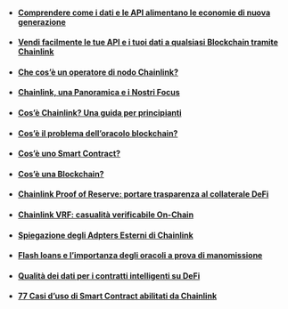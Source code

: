 - #### [Comprendere come i dati e le API alimentano le economie di nuova generazione](https://medium.com/chainlink-community/comprendere-come-i-dati-e-le-api-alimentano-le-economie-di-nuova-generazione-fef65003fc98)
- #### [Vendi facilmente le tue API e i tuoi dati a qualsiasi Blockchain tramite Chainlink](https://medium.com/chainlink-community/vendi-facilmente-le-tue-api-e-i-tuoi-dati-a-qualsiasi-blockchain-tramite-chainlink-91326595058e)
- #### [Che cos’è un operatore di nodo Chainlink?](https://medium.com/chainlink-community/che-cos%C3%A8-un-operatore-di-nodo-chainlink-b6aca23ca617)
- #### [Chainlink, una Panoramica e i Nostri Focus](https://medium.com/chainlink-community/chainlink-una-panoramica-e-i-nostri-focus-7564e374f79c)
- #### [Cos’è Chainlink? Una guida per principianti](https://medium.com/chainlink-community/cos%C3%A8-chainlink-una-guida-per-principianti-53ebd96ee993)
- #### [Cos’è il problema dell’oracolo blockchain?](https://medium.com/chainlink-community/cos%C3%A8-il-problema-dell-oracolo-blockchain-b147e3632ca2)
- #### [Cos’è uno Smart Contract?](https://medium.com/chainlink-community/cos%C3%A8-uno-smart-contract-807023acf44d)
- #### [Cos’è una Blockchain?](https://medium.com/chainlink-community/cos%C3%A8-una-blockchain-fdb847fd736)
- #### [Chainlink Proof of Reserve: portare trasparenza al collaterale DeFi](https://medium.com/chainlink-community/chainlink-proof-of-reserve-portare-trasparenza-al-collaterale-defi-faaffcdf55f5)
- #### [Chainlink VRF: casualità verificabile On-Chain](https://medium.com/chainlink-community/chainlink-vrf-casualit%C3%A0-verificabile-on-chain-9dedbbebd538)
- #### [Spiegazione degli Adpters Esterni di Chainlink](https://medium.com/chainlink-community/spiegazione-degli-adpters-esterni-di-chainlink-80af2b648f73)
- #### [Flash loans e l’importanza degli oracoli a prova di manomissione](https://medium.com/chainlink-community/flash-loans-e-limportanza-degli-oracoli-a-prova-di-manomissione-4c35f3fca880)
- #### [Qualità dei dati per i contratti intelligenti su DeFi](https://medium.com/chainlink-community/qualit%C3%A0-dei-dati-per-i-contratti-intelligenti-su-defi-aeeac95cf7dc)
- #### [77 Casi d’uso di Smart Contract abilitati da Chainlink](https://medium.com/chainlink-community/77-casi-duso-di-smart-contract-abilitati-da-chainlink-ea285479600)
